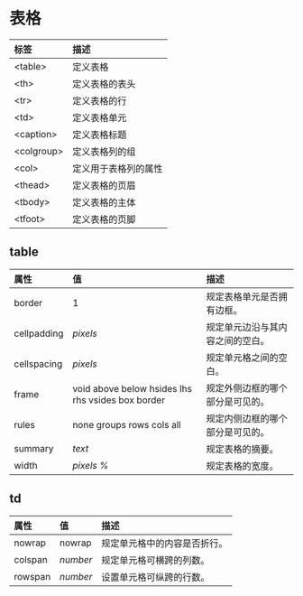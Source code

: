 # 表格

| 标签        | 描述                 |
| :---------- | :------------------- |
| \<table>    | 定义表格             |
| \<th>       | 定义表格的表头       |
| \<tr>       | 定义表格的行         |
| \<td>       | 定义表格单元         |
| \<caption>  | 定义表格标题         |
| \<colgroup> | 定义表格列的组       |
| \<col>      | 定义用于表格列的属性 |
| \<thead>    | 定义表格的页眉       |
| \<tbody>    | 定义表格的主体       |
| \<tfoot>    | 定义表格的页脚       |

## table

| 属性        | 值                                                | 描述                             |
| :---------- | :------------------------------------------------ | :------------------------------- |
| border      | 1                                                 | 规定表格单元是否拥有边框。       |
| cellpadding | *pixels*                                          | 规定单元边沿与其内容之间的空白。 |
| cellspacing | *pixels*                                          | 规定单元格之间的空白。           |
| frame       | void above below hsides lhs rhs vsides box border | 规定外侧边框的哪个部分是可见的。 |
| rules       | none groups rows cols all                         | 规定内侧边框的哪个部分是可见的。 |
| summary     | *text*                                            | 规定表格的摘要。                 |
| width       | *pixels %*                                        | 规定表格的宽度。                 |

## td

| 属性    | 值       | 描述                         |
| :------ | :------- | :--------------------------- |
| nowrap  | nowrap   | 规定单元格中的内容是否折行。 |
| colspan | *number* | 规定单元格可横跨的列数。     |
| rowspan | *number* | 设置单元格可纵跨的行数。     |

